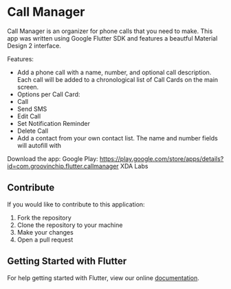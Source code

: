 # Call Manager

Call Manager is an organizer for phone calls that you need to make. This app was written using Google Flutter SDK and features a beautful Material Design 2 interface.

Features:
- Add a phone call with a name, number, and optional call description. Each call will be added to a chronological list of Call Cards on the main screen.
- Options per Call Card:
- Call
- Send SMS
- Edit Call
- Set Notification Reminder
- Delete Call
- Add a contact from your own contact list. The name and number fields will autofill with

Download the app:
Google Play: https://play.google.com/store/apps/details?id=com.groovinchip.flutter.callmanager
XDA Labs

## Contribute
If you would like to contribute to this application:
1. Fork the repository
2. Clone the repository to your machine
3. Make your changes
4. Open a pull request

## Getting Started with Flutter

For help getting started with Flutter, view our online
[documentation](https://flutter.io/).
